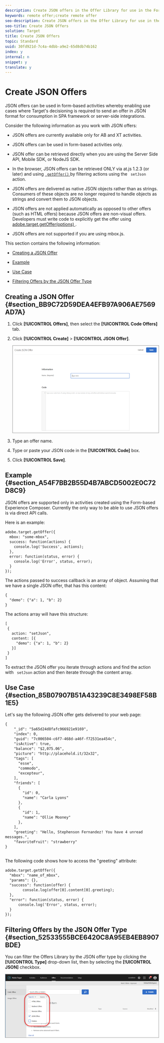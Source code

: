 ```yaml
---
description: Create JSON offers in the Offer Library for use in the Form-Based Experience Composer.
keywords: remote offer;create remote offer
seo-description: Create JSON offers in the Offer Library for use in the Form-Based Experience Composer.
seo-title: Create JSON Offers
solution: Target
title: Create JSON Offers
topic: Standard
uuid: 30fd921d-7c4a-4dbb-a9e2-65d8db74b162
index: y
internal: n
snippet: y
translate: y
---
```


# Create JSON Offers

JSON offers can be used in form-based activities whereby enabling use cases where Target's decisioning is required to send an offer in JSON format for consumption in SPA framework or server-side integrations. 

Consider the following information as you work with JSON offers: 


* JSON offers are currently available only for AB and XT activities. 

* JSON offers can be used in form-based activities only. 

* JSON offer can be retrieved directly when you are using the Server Side API, Mobile SDK, or NodeJS SDK. 

* In the browser, JSON offers can be retrieved ONLY via at.js 1.2.3 (or later) and using [ ` getOffer()` ](../c_seting_up_target/c_implementing_target/c_target-atjs-implementation/cmp_at.js_Functions.md#reference_C81525D1598A4A1199740DCAB81A7FDF) by filtering actions using the ` setJson` action. 

* JSON offers are delivered as native JSON objects rather than as strings. Consumers of these objects are no longer required to handle objects as strings and convert them to JSON objects. 

* JSON offers are not applied automatically as opposed to other offers (such as HTML offers) because JSON offers are non-visual offers. Developers must write code to explicitly get the offer using [ adobe.target.getOffer(options) ](../c_seting_up_target/c_implementing_target/c_target-atjs-implementation/cmp_at.js_Functions.md#reference_C81525D1598A4A1199740DCAB81A7FDF). 

* JSON offers are not supported if you are using mbox.js. 



This section contains the following information: 


* [ Creating a JSON Offer ](../c_manage_content/c_create_json_offer.md#section_BB9C72D59DEA4EFB97A906AE7569AD7A) 

* [ Example ](../c_manage_content/c_create_json_offer.md#section_A54F7BB2B55D4B7ABCD5002E0C72D8C9) 

* [ Use Case ](../c_manage_content/c_create_json_offer.md#section_85B07907B51A43239C8E3498EF58B1E5) 

* [ Filtering Offers by the JSON Offer Type ](../c_manage_content/c_create_json_offer.md#section_52533555BCE6420C8A95EB4EB8907BDE) 



## Creating a JSON Offer {#section_BB9C72D59DEA4EFB97A906AE7569AD7A}


1. Click **[!UICONTROL  Offers]**, then select the **[!UICONTROL  Code Offers]** tab. 

1. Click **[!UICONTROL  Create]** > **[!UICONTROL  JSON Offer]**. 

   ![](assets/offer-json.png) 

1. Type an offer name. 

1. Type or paste your JSON code in the **[!UICONTROL  Code]** box. 

1. Click **[!UICONTROL  Save]**. 



## Example {#section_A54F7BB2B55D4B7ABCD5002E0C72D8C9}

JSON offers are supported only in activities created using the Form-based Experience Composer. Currently the only way to be able to use JSON offers is via direct API calls. 

Here is an example: 


```
adobe.target.getOffer({ 
  mbox: "some-mbox", 
  success: function(actions) { 
    console.log('Success', actions); 
  }, 
  error: function(status, error) { 
    console.log('Error', status, error); 
  } 
});
```


The actions passed to success callback is an array of object. Assuming that we have a single JSON offer, that has this content: 


```
{ 
  "demo": {"a": 1, "b": 2} 
}
```


The actions array will have this structure: 


```
[ 
 { 
   action: "setJson", 
   content: [{ 
     "demo": {"a": 1, "b": 2} 
   }] 
 }  
]
```


To extract the JSON offer you iterate through actions and find the action with ` setJson` action and then iterate through the content array. 

## Use Case {#section_85B07907B51A43239C8E3498EF58B1E5}

Let's say the following JSON offer gets delivered to your web page: 


```
{ 
    "_id": "5a65d24d8fafc966921e9169", 
    "index": 0, 
    "guid": "7c006504-c6f7-468d-a46f-f72531ea454c", 
    "isActive": true, 
    "balance": "$2,075.06", 
    "picture": "http://placehold.it/32x32", 
    "tags": [ 
      "esse", 
      "commodo", 
      "excepteur", 
    ], 
    "friends": [ 
      { 
        "id": 0, 
        "name": "Carla Lyons" 
      }, 
      { 
        "id": 1, 
        "name": "Ollie Mooney" 
      }, 
    ], 
    "greeting": "Hello, Stephenson Fernandez! You have 4 unread messages.", 
    "favoriteFruit": "strawberry" 
} 
  
```


The following code shows how to access the "greeting" attribute: 


```
adobe.target.getOffer({   
  "mbox": "name_of_mbox", 
  "params": {}, 
  "success": function(offer) {           
        console.log(offer[0].content[0].greeting); 
  },   
  "error": function(status, error) {           
      console.log('Error', status, error); 
  } 
});
```


## Filtering Offers by the JSON Offer Type {#section_52533555BCE6420C8A95EB4EB8907BDE}

You can filter the Offers Library by the JSON offer type by clicking the **[!UICONTROL  Type]** drop-down list, then by selecting the **[!UICONTROL  JSON]** checkbox. 

![](assets/offer-json-filter.png) 
